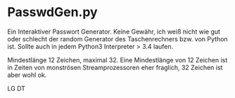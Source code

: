 # PasswdGen.py
Ein Interaktiver Passwort Generator. Keine Gewähr, ich weiß nicht wie gut oder schlecht der random Generator des Taschenrechners bzw. von Python ist. Sollte auch in jedem Python3 Interpreter > 3.4 laufen.

Mindestlänge 12 Zeichen, maximal 32. Eine Mindestlänge von 12 Zeichen ist in Zeiten von monströsen Streamprozessoren eher fraglich, 32 Zeichen ist aber wohl ok.

LG
DT
